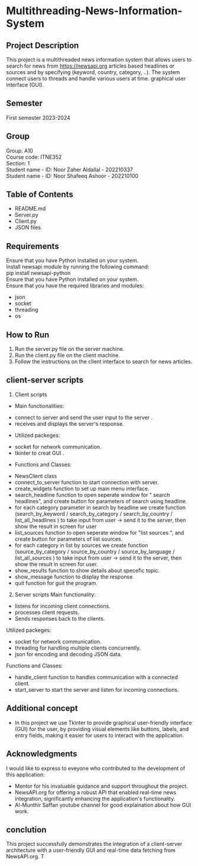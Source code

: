 # Multithreading-News-Information-System
## Project Description
This project is a multithreaded news information system that allows users to search for news from https://newsapi.org articles based headlines or sources and by specifying (keyword, country, category, ..). The system connect users to threads and handle various users at time.
  graphical user interface (GUI).
## Semester
First semester 2023-2024
## Group
Group: A10 \
Course code: ITNE352  
Section: 1 \
Student name - ID: Noor Zaher Aldallal - 202210337 \
Student name - ID: Noor Shafeeq Ashoor - 202210100 
## Table of Contents
+ README.md
+ Server.py
+ Client.py
+ JSON files
## Requirements
Ensure that you have Python installed on your system. \
Install newsapi module by running the following command: \
pip install newsapi-python \
Ensure that you have Python installed on your system. \
Ensure that you have the required libraries and modules:
- json
- socket
- threading
- os
## How to Run
1. Run the server.py file on the server machine.
2. Run the client.py file on the client machine.
3. Follow the instructions on the client interface to search for news articles.
## client-server scripts 
1. Client scripts
+ Main functionalities: 
- connect to server and send the user input to the server .
- receives and displays the server's response.

+ Utilized packeges:
- socket for network communication.
- tkinter to creat GUI .

+ Functions and Classes: 
- NewsClient class 
- connect_to_server function to start connection with server.
- create_widgets function to set up main menu interface.
- search_headline function to open seperate window for " search headlines", and create button for parameters of search using headline. 
- for each category parameter in search by headline we create function (search_by_keyword / search_by_category / search_by_country / list_all_headlines ) to take input from user -> send it to the server, then show the result in screen for user 
- list_sources function to open seperate window for "list sources ", and create button for parameters of list sources.
- for each category in list by sources we create function (source_by_category / source_by_country / source_by_language / list_all_sources ) to take input from user -> send it to the server, then show the result in screen for user.
- show_results function to show details about specefic topic.
- show_message function to display the response.
- quit function for guit the program.

2. Server scripts
 Main functionality:
- listens for incoming client connections.
- processes client requests.
- Sends responses back to the clients.

 Utilized packeges:
- socket for network communication.
- threading for handling multiple clients concurrently.
- json for encoding and decoding JSON data.

Functions and Classes: 
- handle_client function to handles communication with a connected client. 
- start_server to start the server and listen for incoming connections.

## Additional concept
- In this project we use Tkinter to provide graphical user-friendly interface (GUI) for the user, by providing visual elements like buttons, labels, and entry fields, making it easier for users to interact with the application. 

## Acknowledgments 
I would like to express to eveyone who contributed to the development of this application:
- Mentor for his invaluable guidance and support throughout the project.
- NewsAPI.org for offering a robust API that enabled real-time news integration, significantly enhancing the application's functionality.
- Al-Munthir Saffan youtube channel for good explaination about how GUI work.


## conclution
This project successfully demonstrates the integration of a client-server architecture with a user-friendly GUI and real-time data fetching from NewsAPI.org. T


